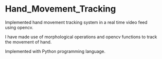 # Hand_Movement_Tracking
Implemented hand movement tracking system in a real time video feed using opencv.

I have made use of morphological operations and opencv functions to track the movement of hand.

Implemented with Python programming language.
